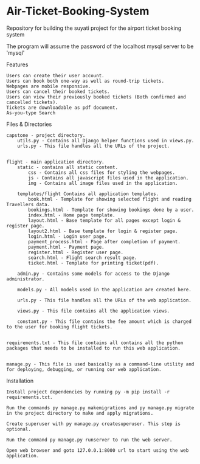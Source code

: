 # Air-Ticket-Booking-System

Repository for building the suyati project for the airport ticket booking system

The program will assume the password of the localhost mysql server to be 'mysql'

Features

    Users can create their user account.
    Users can book both one-way as well as round-trip tickets.
    Webpages are mobile responsive.
    Users can cancel their booked tickets.
    Users can view their previously booked tickets (Both confirmed and cancelled tickets).
    Tickets are downloadable as pdf document.
    As-you-type Search

Files & Directories

    capstone - project directory.
        utils.py - Contains all Django helper functions used in views.py.
        urls.py - This file handles all the URLs of the project.

        
    flight - main application directory.
        static - contains all static content.
            css - Contains all css files for styling the webpages.
            js - Contains all javascript files used in the application.
            img - Contains all image files used in the application.
            
        templates/flight Contains all application templates.
            book.html - Template for showing selected flight and reading Travellers data.
            bookings.html - Template for showing bookings done by a user.
            index.html - Home page template.
            layout.html - Base template for all pages except login & register page.
            layout2.html - Base template for login & register page.
            login.html - Login user page.
            payment_process.html - Page after completion of payment.
            payment.html - Payment page.
            register.html - Register user page.
            search.html - Flight search result page.
            ticket.html - Template for printing ticket(pdf).
            
        admin.py - Contains some models for access to the Django administrator.
        
        models.py - All models used in the application are created here.
        
        urls.py - This file handles all the URLs of the web application.
        
        views.py - This file contains all the application views.
        
        constant.py - This file contains the fee amount which is charged to the user for booking flight tickets.

        
    requirements.txt - This file contains all contains all the python packages that needs to be installed to run this web application.

    
    manage.py - This file is used basically as a command-line utility and for deploying, debugging, or running our web application.
    

Installation

    Install project dependencies by running py -m pip install -r requirements.txt.
    
    Run the commands py manage.py makemigrations and py manage.py migrate in the project directory to make and apply migrations.
    
    Create superuser with py manage.py createsuperuser. This step is optional.
    
    Run the command py manage.py runserver to run the web server.
    
    Open web browser and goto 127.0.0.1:8000 url to start using the web application.
